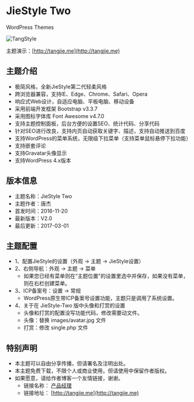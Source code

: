 # JieStyle Two

WordPress Themes

![TangStyle](http://tangjie.me/media/themes/JieStyle-Two.jpg)

主题演示：[http://tangjie.me](http://tangjie.me)

## 主题介绍
* 极简风格，全新JieStyle第二代轻柔风格
* 跨浏览器兼容，支持IE、Edge、Chrome、Safari、Opera
* 响应式Web设计，自适应电脑、平板电脑、移动设备
* 采用前端开发框架 Bootstrap v3.3.7
* 采用图标字体库 Font Awesome v4.7.0
* 支持主题控制面板，后台方便的设置SEO、统计代码、分享代码
* 针对SEO进行改良，支持内页自动获取关键字、描述，支持自动推送到百度
* 支持WordPress的菜单系统，无限级下拉菜单（支持菜单鼠标悬停下拉功能）
* 支持嵌套评论
* 支持Gravatar头像显示
* 支持WordPress 4.x版本

## 版本信息
* 主题名称：JieStyle Two
* 主题作者：唐杰
* 首发时间：2016-11-20
* 最新版本：V2.0
* 最后更新：2017-03-01

## 主题配置
* 1、配置JieStyle的设置（外观 -> 主题 -> JieStyle设置）
* 2、右侧导航：外观 -> 主题 -> 菜单
    *  如果您已经有菜单则在“主题位置”的设置里选中并保存，如果没有菜单，则在右栏创建菜单。
* 3、ICP备案号：设置 -> 常规
    *  WordPress原生带ICP备案号设置功能，主题只是调用了系统设置。
* 4、关于在 JieStyle-Two 版中头像和打赏的设置
    *  头像和打赏的配置没写功能代码，修改需要动文件。
    *  头像：替换 images/avatar.jpg 文件
    *  打赏：修改 single.php 文件

## 特别声明
* 本主题可以自由分享传播，但请署名及注明出处。
* 本主题免费下载，不限个人或商业使用，但请使用中保留作者版权。
* 如果愿意，请给作者博客一个友情链接，谢谢。
    *  链接名称： [产品经理](http://tangjie.me)
    *  链接地址： [http://tangjie.me](http://tangjie.me)

